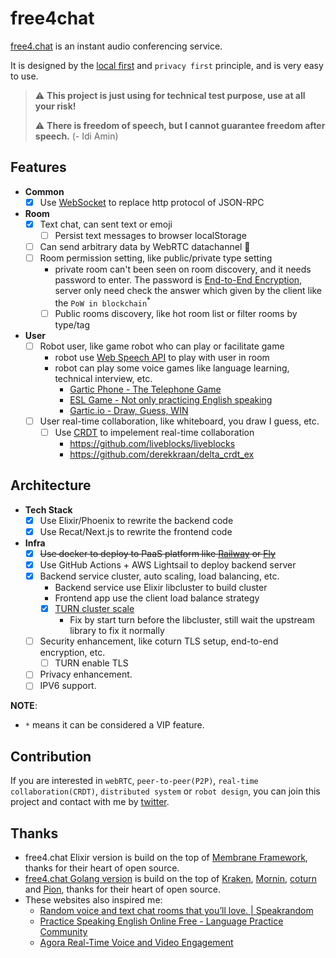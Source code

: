 # free4chat

[free4.chat](https://free4.chat/) is an instant audio conferencing service.

It is designed by the [local first](https://www.inkandswitch.com/local-first/) and `privacy first` principle, and is very easy to use.

> :warning: **This project is just using for technical test purpose, use at all your risk!** 
>
> :warning: **There is freedom of speech, but I cannot guarantee freedom after speech.** (- Idi Amin)

## Features

- **Common**
  - [x] Use [WebSocket](https://developer.mozilla.org/en-US/docs/Web/API/WebSocket) to replace http protocol of JSON-RPC
- **Room**
  - [x] Text chat, can sent text or emoji
    - [ ] Persist text messages to browser localStorage
  - [ ] Can send arbitrary data by WebRTC datachannel 🚩
  - [ ] Room permission setting, like public/private type setting
    - private room can't been seen on room discovery, and it needs password to enter. The password is [End-to-End Encryption](https://blog.excalidraw.com/end-to-end-encryption/), server only need check the answer which given by the client like the `PoW in blockchain`<sup>*</sup>
    - [ ] Public rooms discovery, like hot room list or filter rooms by type/tag
- **User**
  - [ ] Robot user, like game robot who can play or facilitate game
    - robot use [Web Speech API](https://developer.mozilla.org/en-US/docs/Web/API/Web_Speech_API) to play with user in room
    - robot can play some voice games like language learning, technical interview, etc.
      - [Gartic Phone - The Telephone Game](https://garticphone.com/lobby)
      - [ESL Game - Not only practicing English speaking](https://esl.bmpi.dev/)
      - [Gartic.io - Draw, Guess, WIN](https://gartic.io/)
  - [ ] User real-time collaboration, like whiteboard, you draw I guess, etc.
    - [ ] Use [CRDT](https://crdt.tech/) to impelement real-time collaboration
      - https://github.com/liveblocks/liveblocks
      - https://github.com/derekkraan/delta_crdt_ex
  
## Architecture
- **Tech Stack**
  - [x] Use Elixir/Phoenix to rewrite the backend code
  - [x] Use Recat/Next.js to rewrite the frontend code
- **Infra**
  - [x] ~~Use docker to deploy to PaaS platform like [Railway](https://railway.app/) or [Fly](https://fly.io/)~~ 
  - [x] Use GitHub Actions + AWS Lightsail to deploy backend server
  - [x] Backend service cluster, auto scaling, load balancing, etc.
    - Backend service use Elixir libcluster to build cluster
    - Frontend app use the client load balance strategy
    - [x] [TURN cluster scale](https://github.com/membraneframework/membrane_ice_plugin/issues/20)
      - Fix by start turn before the libcluster, still wait the upstream library to fix it normally
  - [ ] Security enhancement, like coturn TLS setup, end-to-end encryption, etc.
    - [ ] TURN enable TLS
  - [ ] Privacy enhancement.
  - [ ] IPV6 support.

__NOTE__: 
- `*` means it can be considered a VIP feature.

## Contribution

If you are interested in `webRTC`, `peer-to-peer(P2P)`, `real-time collaboration(CRDT)`, `distributed system` or `robot design`, you can join this project and contact with me by [twitter](https://twitter.com/madawei2699).

## Thanks

- free4.chat Elixir version is build on the top of [Membrane Framework](https://github.com/membraneframework), thanks for their heart of open source.
- [free4.chat Golang version](https://github.com/madawei2699/free4chat/tree/golang) is build on the top of [Kraken](https://github.com/bmpi-dev/kraken), [Mornin](https://github.com/lyricat/mornin.fm), [coturn](https://github.com/coturn/coturn) and [Pion](https://github.com/pion), thanks for their heart of open source.
- These websites also inspired me:
  - [Random voice and text chat rooms that you’ll love. | Speakrandom](https://www.speakrandom.com/)
  - [Practice Speaking English Online Free - Language Practice Community](https://www.free4talk.com/)
  - [Agora Real-Time Voice and Video Engagement](https://www.agora.io/en/)
